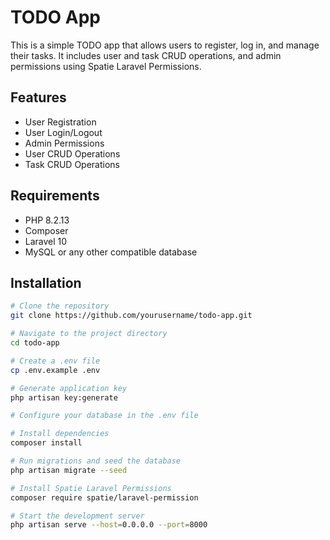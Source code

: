 # TODO App

This is a simple TODO app that allows users to register, log in, and manage their tasks. It includes user and task CRUD operations, and admin permissions using Spatie Laravel Permissions.

## Features

- User Registration
- User Login/Logout
- Admin Permissions
- User CRUD Operations
- Task CRUD Operations

## Requirements

- PHP 8.2.13
- Composer
- Laravel 10
- MySQL or any other compatible database

## Installation

```bash
# Clone the repository
git clone https://github.com/yourusername/todo-app.git

# Navigate to the project directory
cd todo-app

# Create a .env file
cp .env.example .env

# Generate application key
php artisan key:generate

# Configure your database in the .env file

# Install dependencies
composer install

# Run migrations and seed the database
php artisan migrate --seed

# Install Spatie Laravel Permissions
composer require spatie/laravel-permission

# Start the development server
php artisan serve --host=0.0.0.0 --port=8000

